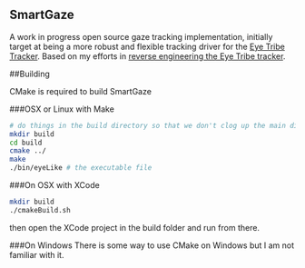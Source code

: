 ## SmartGaze

A work in progress open source gaze tracking implementation, initially target at being a more robust and flexible tracking driver for the [Eye Tribe Tracker](http://theeyetribe.com/).
Based on my efforts in [reverse engineering the Eye Tribe tracker](https://github.com/trishume/EyeTribeReversing).

##Building

CMake is required to build SmartGaze

###OSX or Linux with Make
```bash
# do things in the build directory so that we don't clog up the main directory
mkdir build
cd build
cmake ../
make
./bin/eyeLike # the executable file
```

###On OSX with XCode
```bash
mkdir build
./cmakeBuild.sh
```
then open the XCode project in the build folder and run from there.

###On Windows
There is some way to use CMake on Windows but I am not familiar with it.
